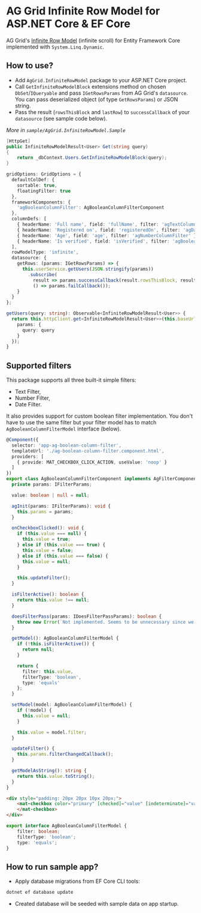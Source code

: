 # AG Grid Infinite Row Model for ASP.NET Core & EF Core

AG Grid's [Infinite Row Model](https://www.ag-grid.com/javascript-grid/infinite-scrolling/) (infinite scroll)
for Entity Framework Core implemented with `System.Linq.Dynamic`.

## How to use?

- Add `AgGrid.InfiniteRowModel` package to your ASP.NET Core project.
- Call `GetInfiniteRowModelBlock` extensions method on chosen `DbSet`/`IQueryable` and pass `IGetRowsParams` from AG Grid's `datasource`. You can pass deserialized object (of type `GetRowsParams`) or JSON string.
- Pass the result (`rowsThisBlock` and `lastRow`) to `successCallback` of your `datasource` (see sample code below).

*More in `sample/AgGrid.InfiniteRowModel.Sample`*

```csharp
[HttpGet]
public InfiniteRowModelResult<User> Get(string query)
{
    return _dbContext.Users.GetInfiniteRowModelBlock(query);
}
```

```ts
gridOptions: GridOptions = {
  defaultColDef: {
    sortable: true,
    floatingFilter: true
  },
  frameworkComponents: {
    'agBooleanColumnFilter': AgBooleanColumnFilterComponent
  },
  columnDefs: [
    { headerName: 'Full name', field: 'fullName', filter: 'agTextColumnFilter' },
    { headerName: 'Registered on', field: 'registeredOn', filter: 'agDateColumnFilter' },
    { headerName: 'Age', field: 'age', filter: 'agNumberColumnFilter' },
    { headerName: 'Is verified', field: 'isVerified', filter: 'agBooleanColumnFilter' }
  ],
  rowModelType: 'infinite',
  datasource: {
    getRows: (params: IGetRowsParams) => {
      this.userService.getUsers(JSON.stringify(params))
        .subscribe(
          result => params.successCallback(result.rowsThisBlock, result.lastRow),
          () => params.failCallback());
    }
  }
};
```

```ts
getUsers(query: string): Observable<InfiniteRowModelResult<User>> {
  return this.httpClient.get<InfiniteRowModelResult<User>>(this.baseUrl + 'api/Users', {
    params: {
      query: query
    }
  });
}
```

## Supported filters

This package supports all three built-it simple filters:
- Text Filter,
- Number Filter,
- Date Filter.

It also provides support for custom boolean filter implementation. You don't have to use the same filter but your filter model has to match `AgBooleanColumnFilterModel` interface (below).

```ts
@Component({
  selector: 'app-ag-boolean-column-filter',
  templateUrl: './ag-boolean-column-filter.component.html',
  providers: [
    { provide: MAT_CHECKBOX_CLICK_ACTION, useValue: 'noop' }
  ]
})
export class AgBooleanColumnFilterComponent implements AgFilterComponent {
  private params: IFilterParams;

  value: boolean | null = null;

  agInit(params: IFilterParams): void {
    this.params = params;
  }

  onCheckboxClicked(): void {
    if (this.value === null) {
      this.value = true;
    } else if (this.value === true) {
      this.value = false;
    } else if (this.value === false) {
      this.value = null;
    }

    this.updateFilter();
  }

  isFilterActive(): boolean {
    return this.value !== null;
  }

  doesFilterPass(params: IDoesFilterPassParams): boolean {
    throw new Error(`Not implemented. Seems to be unnecessary since we're doing all our filtering on the server side.`);
  }

  getModel(): AgBooleanColumnFilterModel {
    if (!this.isFilterActive()) {
      return null;
    }

    return {
      filter: this.value,
      filterType: 'boolean',
      type: 'equals'
    };
  }

  setModel(model: AgBooleanColumnFilterModel) {
    if (!model) {
      this.value = null;
    }

    this.value = model.filter;
  }

  updateFilter() {
    this.params.filterChangedCallback();
  }

  getModelAsString(): string {
    return this.value.toString();
  }
}
```
```html
<div style="padding: 20px 20px 10px 20px;">
    <mat-checkbox color="primary" [checked]="value" [indeterminate]="value === null" (click)="onCheckboxClicked()">
    </mat-checkbox>
</div>
```

```ts
export interface AgBooleanColumnFilterModel {
    filter: boolean;
    filterType: 'boolean';
    type: 'equals';
}
```

## How to run sample app?

- Apply database migrations from EF Core CLI tools:

```cmd
dotnet ef database update
```

- Created database will be seeded with sample data on app startup.